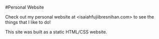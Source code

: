 #Personal Website 

Check out my personal website at <isaiahfujiibresnihan.com> to see the things that I like to do! 

This site was built as a static HTML/CSS website. 

